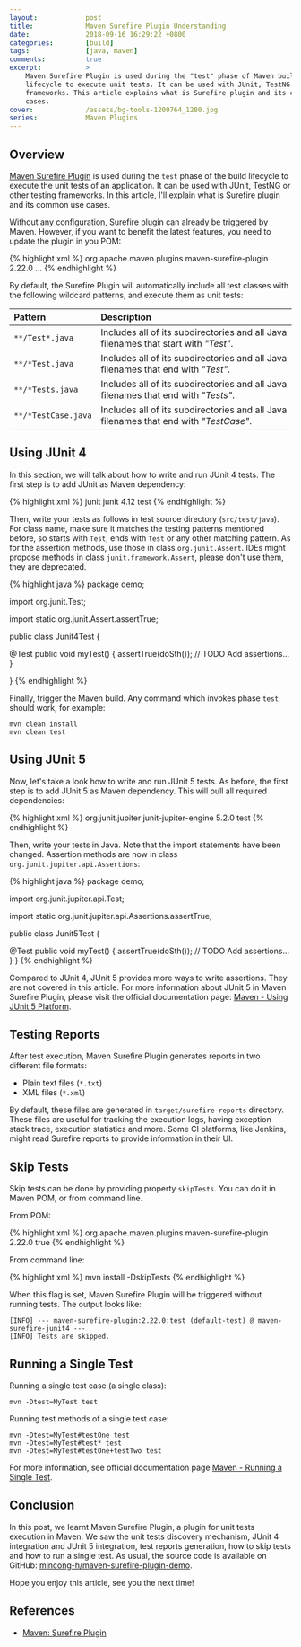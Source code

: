 ```yaml
---
layout:            post
title:             Maven Surefire Plugin Understanding
date:              2018-09-16 16:29:22 +0800
categories:        [build]
tags:              [java, maven]
comments:          true
excerpt:           >
    Maven Surefire Plugin is used during the "test" phase of Maven build
    lifecycle to execute unit tests. It can be used with JUnit, TestNG or other
    frameworks. This article explains what is Surefire plugin and its common use
    cases.
cover:             /assets/bg-tools-1209764_1280.jpg
series:            Maven Plugins
---
```


## Overview

[Maven Surefire Plugin][plugin] is used during the `test` phase of the build
lifecycle to execute the unit tests of an application. It can be used with
JUnit, TestNG or other testing frameworks. In this article, I'll explain what is
Surefire plugin and its common use cases.

Without any configuration, Surefire plugin can already be triggered by Maven.
However, if you want to benefit the latest features, you need to update the
plugin in you POM:

{% highlight xml %}
<pluginManagement>
  <plugins>
    <plugin>
      <groupId>org.apache.maven.plugins</groupId>
      <artifactId>maven-surefire-plugin</artifactId>
      <version>2.22.0</version>
    </plugin>
    ...
  </plugins>
</pluginManagement>
{% endhighlight %}

By default, the Surefire Plugin will automatically include all test classes
with the following wildcard patterns, and execute them as unit tests:

Pattern | Description
:------ | :---
`**/Test*.java` | Includes all of its subdirectories and all Java filenames that start with _"Test"_.
`**/*Test.java` | Includes all of its subdirectories and all Java filenames that end with _"Test"_.
`**/*Tests.java` | Includes all of its subdirectories and all Java filenames that end with _"Tests"_.
`**/*TestCase.java` | Includes all of its subdirectories and all Java filenames that end with _"TestCase"_.

## Using JUnit 4

In this section, we will talk about how to write and run JUnit 4 tests. The
first step is to add JUnit as Maven dependency:

{% highlight xml %}
<dependency>
  <groupId>junit</groupId>
  <artifactId>junit</artifactId>
  <version>4.12</version>
  <scope>test</scope>
</dependency>
{% endhighlight %}

Then, write your tests as follows in test source directory (`src/test/java`). For
class name, make sure it matches the testing patterns mentioned before, so
starts with `Test`, ends with `Test` or any other matching pattern. As for the
assertion methods, use those in class `org.junit.Assert`. IDEs might propose
methods in class `junit.framework.Assert`, please don't use them, they are
deprecated.

{% highlight java %}
package demo;

import org.junit.Test;

import static org.junit.Assert.assertTrue;

public class Junit4Test {

  @Test
  public void myTest() {
    assertTrue(doSth());
    // TODO Add assertions...
  }

}
{% endhighlight %}

Finally, trigger the Maven build. Any command which invokes phase `test` should
work, for example:

```
mvn clean install
mvn clean test
```

## Using JUnit 5

Now, let's take a look how to write and run JUnit 5 tests. As before, the
first step is to add JUnit 5 as Maven dependency. This will pull all required
dependencies:

{% highlight xml %}
<dependency>
  <groupId>org.junit.jupiter</groupId>
  <artifactId>junit-jupiter-engine</artifactId>
  <version>5.2.0</version>
  <scope>test</scope>
</dependency>
{% endhighlight %}

Then, write your tests in Java. Note that the import statements have been
changed. Assertion methods are now in class `org.junit.jupiter.api.Assertions`:

{% highlight java %}
package demo;

import org.junit.jupiter.api.Test;

import static org.junit.jupiter.api.Assertions.assertTrue;

public class Junit5Test {

  @Test
  public void myTest() {
    assertTrue(doSth());
    // TODO Add assertions...
  }
}
{% endhighlight %}

Compared to JUnit 4, JUnit 5 provides more ways to write assertions. They are
not covered in this article. For more information about JUnit 5 in Maven
Surefire Plugin, please visit the official documentation page: [Maven - Using
JUnit 5 Platform][mvn-junit5].

## Testing Reports

After test execution, Maven Surefire Plugin generates reports in two different
file formats:

- Plain text files (`*.txt`)
- XML files (`*.xml`)

By default, these files are generated in `target/surefire-reports` directory.
These files are useful for tracking the execution logs, having exception stack
trace, execution statistics and more. Some CI platforms, like Jenkins, might read
Surefire reports to provide information in their UI.

## Skip Tests

Skip tests can be done by providing property `skipTests`. You can do it in
Maven POM, or from command line.

From POM:

{% highlight xml %}
<plugin>
  <groupId>org.apache.maven.plugins</groupId>
  <artifactId>maven-surefire-plugin</artifactId>
  <version>2.22.0</version>
  <configuration>
    <skipTests>true</skipTests>
  </configuration>
</plugin>
{% endhighlight %}

From command line:

{% highlight xml %}
mvn install -DskipTests
{% endhighlight %}

When this flag is set, Maven Surefire Plugin will be triggered without running
tests. The output looks like:

```
[INFO] --- maven-surefire-plugin:2.22.0:test (default-test) @ maven-surefire-junit4 ---
[INFO] Tests are skipped.
```

## Running a Single Test

Running a single test case (a single class):

```
mvn -Dtest=MyTest test
```

Running test methods of a single test case:

```
mvn -Dtest=MyTest#testOne test
mvn -Dtest=MyTest#test* test
mvn -Dtest=MyTest#testOne+testTwo test
```

For more information, see official documentation page [Maven - Running a Single
Test][mvn-single].

## Conclusion

In this post, we learnt Maven Surefire Plugin, a plugin for unit tests execution
in Maven. We saw the unit tests discovery mechanism, JUnit 4 integration and
JUnit 5 integration, test reports generation, how to skip tests and how to run a
single test. As usual, the source code is available on GitHub:
[mincong-h/maven-surefire-plugin-demo][github].

Hope you enjoy this article, see you the next time!

## References

- [Maven: Surefire Plugin][plugin]

[github]: https://github.com/mincong-h/maven-surefire-plugin-demo
[mvn-single]: https://maven.apache.org/surefire/maven-surefire-plugin/examples/single-test.html
[mvn-junit5]: https://maven.apache.org/surefire/maven-surefire-plugin/examples/junit-platform.html
[plugin]: https://maven.apache.org/surefire/maven-surefire-plugin/
